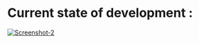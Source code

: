 # Current state of development :
<a href="https://ibb.co/sbtyqkb"><img src="https://i.ibb.co/hLCDVhL/Screenshot-2.png" alt="Screenshot-2" border="0"></a>
